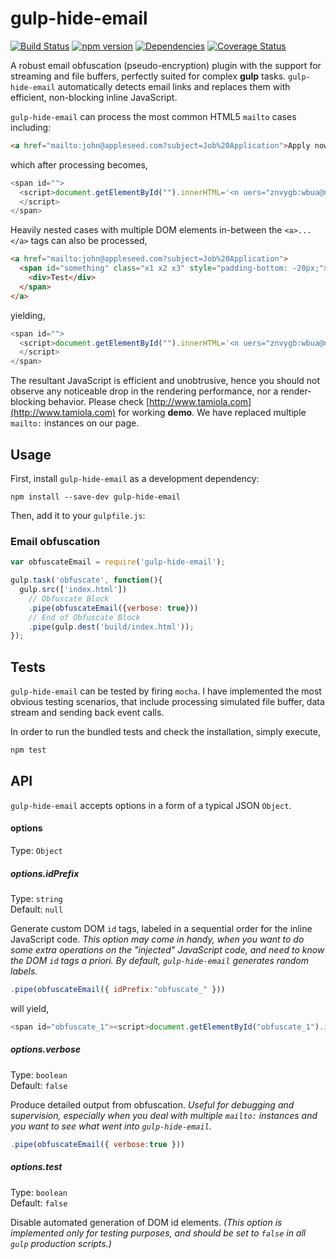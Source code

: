 # gulp-hide-email

[![Build Status](https://travis-ci.org/ktamiola/gulp-hide-email.svg?branch=master)](https://travis-ci.org/ktamiola/gulp-hide-email) [![npm version](https://badge.fury.io/js/gulp-hide-email.svg)](https://badge.fury.io/js/gulp-hide-email) [![Dependencies](https://david-dm.org/ktamiola/gulp-hide-email.svg)](https://david-dm.org/ktamiola/gulp-hide-email) [![Coverage Status](https://coveralls.io/repos/github/ktamiola/gulp-hide-email/badge.svg?branch=master)](https://coveralls.io/github/ktamiola/gulp-hide-email?branch=master)

A robust email obfuscation (pseudo-encryption) plugin with the support for streaming and file buffers, perfectly suited for complex **gulp** tasks. `gulp-hide-email` automatically detects email links and replaces them with efficient, non-blocking inline JavaScript.

`gulp-hide-email` can process the most common HTML5 `mailto` cases including:

```html
<a href="mailto:john@appleseed.com?subject=Job%20Application">Apply now</a>
```
which after processing becomes,
```javascript
<span id="">
  <script>document.getElementById("").innerHTML='<n uers="znvygb:wbua@nccyrfrrq.pbz?fhowrpg=Wbo%20Nccyvpngvba">Nccyl abj</n>'.replace(/[a-zA-Z]/g,function(c){return String.fromCharCode((c<="Z"?90:122)>=(c=c.charCodeAt(0)+13)?c:c-26);});
  </script>
</span>
```
Heavily nested cases with multiple DOM elements in-between the `<a>...</a>` tags can also be processed,
```html
<a href="mailto:john@appleseed.com?subject=Job%20Application">
  <span id="something" class="x1 x2 x3" style="padding-bottom: -20px;">
    <div>Test</div>
  </span>
</a>
```
yielding,
```javascript
<span id="">
  <script>document.getElementById("").innerHTML='<n uers="znvygb:wbua@nccyrfrrq.pbz?fhowrpg=Wbo%20Nccyvpngvba"><fcna vq="fbzrguvat" pynff="k1 k2 k3" fglyr="cnqqvat-obggbz: -20ck;"><qvi>Grfg</qvi></fcna></n>'.replace(/[a-zA-Z]/g,function(c){return String.fromCharCode((c<="Z"?90:122)>=(c=c.charCodeAt(0)+13)?c:c-26);});
  </script>
</span>
```
The resultant JavaScript is efficient and unobtrusive, hence you should not observe any noticeable drop in the rendering performance, nor a render-blocking behavior. Please check [http://www.tamiola.com](http://www.tamiola.com) for working **demo**. We have replaced multiple `mailto:` instances on our page.
## Usage

First, install `gulp-hide-email` as a development dependency:

```shell
npm install --save-dev gulp-hide-email
```

Then, add it to your `gulpfile.js`:

### Email obfuscation
```javascript
var obfuscateEmail = require('gulp-hide-email');

gulp.task('obfuscate', function(){
  gulp.src(['index.html'])
    // Obfuscate Block
    .pipe(obfuscateEmail({verbose: true}))
    // End of Obfuscate Block
    .pipe(gulp.dest('build/index.html'));
});
```

## Tests

`gulp-hide-email` can be tested by firing `mocha`. I have implemented the most obvious testing scenarios, that include processing simulated file buffer, data stream and sending back event calls.

In order to run the bundled tests and check the installation, simply execute,

```javascript
npm test
```

## API

`gulp-hide-email` accepts options in a form of a typical JSON `Object`.

#### options
Type: `Object`

##### options.idPrefix
Type: `string`  
Default: `null`

Generate custom DOM `id` tags, labeled in a sequential order for the inline JavaScript code. _This option may come in handy, when you want to do some extra operations on the "injected" JavaScript code, and need to know the DOM `id` tags a priori. By default, `gulp-hide-email` generates random labels._

```javascript
.pipe(obfuscateEmail({ idPrefix:"obfuscate_" }))
```
will yield,
```javascript
<span id="obfuscate_1"><script>document.getElementById("obfuscate_1").innerHTML='<!---OBFUSCATED CODE--->'.replace(/[a-zA-Z]/g,function(c){return String.fromCharCode((c<="Z"?90:122)>=(c=c.charCodeAt(0)+13)?c:c-26);});</script></span>
```

##### options.verbose
Type: `boolean`  
Default: `false`

Produce detailed output from obfuscation. _Useful for debugging and supervision, especially when you deal with multiple `mailto:` instances and you want to see what went into `gulp-hide-email`._

```javascript
.pipe(obfuscateEmail({ verbose:true }))
```

##### options.test
Type: `boolean`  
Default: `false`

Disable automated generation of DOM id elements. _(This option is implemented only for testing purposes, and should be set to `false` in all `gulp` production scripts.)_
